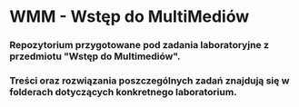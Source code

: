 # WMM - Wstęp do MultiMediów

### Repozytorium przygotowane pod zadania laboratoryjne z przedmiotu "Wstęp do Multimediów".

### Treści oraz rozwiązania poszczególnych zadań znajdują się w folderach dotyczących konkretnego laboratorium.
